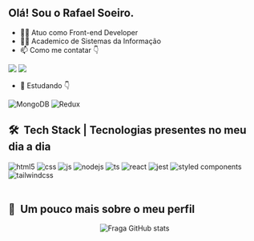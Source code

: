 ## Olá! Sou o Rafael Soeiro.



- 👨‍💻 Atuo como Front-end Developer
- 🧑‍🎓 Academico de Sistemas da Informação
- 📫 Como me contatar 👇
<div>
  <a href="https://www.linkedin.com/in/rafael-soeiro/" target="blank"><img src="https://img.shields.io/badge/Linkedin-%2Fin%2Frafael--soeiro%2F-blue"></a> 
  <a href="https://www.linkedin.com/in/rafael-soeiro-a8889a193/" target="_blank"><img src="https://img.shields.io/badge/Email-rafaelssoeiro%40gmail.com-red" target="_blank"></a> 
</div>

- 🌱 Estudando 👇
<div style="display: inline_block">

![MongoDB](https://img.shields.io/badge/mongodb-43853D?style=for-the-badge&logo=mongodb&logoColor=white)
![Redux](https://img.shields.io/badge/redux-6b21a8?style=for-the-badge&logo=redux&logoColor=white)
</div>


<h2> 🛠 &nbsp;Tech Stack | Tecnologias presentes no meu dia a dia</h2>
<div style="display: inline_block">
  <img align="center" alt="html5" src="https://img.shields.io/badge/HTML5-E34F26?style=for-the-badge&logo=html5&logoColor=white" />
  <img align="center" alt="css" src="https://img.shields.io/badge/CSS3-1572B6?style=for-the-badge&logo=css3&logoColor=white" />
  <img align="center" alt="js" src="https://img.shields.io/badge/JavaScript-F7DF1E?style=for-the-badge&logo=javascript&logoColor=black" />
  <img align="center" alt="nodejs" src="https://img.shields.io/badge/Node.js-43853D?style=for-the-badge&logo=node.js&logoColor=white" />
  <img align="center" alt="ts" src="https://img.shields.io/badge/TypeScript-007ACC?style=for-the-badge&logo=typescript&logoColor=white" />
  <img align="center" alt="react" src="https://img.shields.io/badge/React-20232A?style=for-the-badge&logo=react&logoColor=61DAFB" />
  <img align="center" alt="jest" src="https://img.shields.io/badge/Jest-b91c1c?style=for-the-badge&logo=jest&logoColor=white" />
  <img align="center" alt="styled components" src="https://img.shields.io/badge/styled components-20232A?style=for-the-badge&logo=styledcomponents&logoColor=F7DF1E" />
  <img align="center" alt="tailwindcss" src="https://img.shields.io/badge/tailwindcss-0d9488?style=for-the-badge&logo=tailwindcss&logoColor=white" />
</div><br/>


<h2>🚀 &nbsp;Um pouco mais sobre o meu perfil</h2>
<div  align="center">

  ![Fraga GitHub stats](https://github-readme-stats.vercel.app/api?username=rafaelsoeiro&show_icons=true&theme=dracula&count_private=true)
</div>

